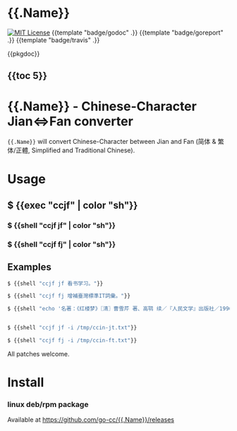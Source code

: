 
# {{.Name}}

[![MIT License](http://img.shields.io/badge/License-MIT-blue.svg)](LICENSE)
{{template "badge/godoc" .}}
{{template "badge/goreport" .}}
{{template "badge/travis" .}}

{{pkgdoc}}

## {{toc 5}}

# {{.Name}} - Chinese-Character Jian<=>Fan converter

`{{.Name}}` will convert Chinese-Character between Jian and Fan (简体 & 繁体/正體, Simplified and Traditional Chinese).

# Usage

## $ {{exec "ccjf" | color "sh"}}

### $ {{shell "ccjf jf" | color "sh"}}

### $ {{shell "ccjf fj" | color "sh"}}

## Examples

```sh
$ {{shell "ccjf jf 看书学习。"}}

$ {{shell "ccjf fj 增補臺灣標準IT詞彙。"}}

$ {{shell "echo '名著：《红楼梦》〖清〗曹雪芹 著、高鹗 续／『人民文学』出版社／1996—9月30日／59.70【元】，《三国演义》〖明〗罗贯中。' | tee /tmp/ccin-jt.txt | ccjf jf -i | tee /tmp/ccin-ft.txt"}}


$ {{shell "ccjf jf -i /tmp/ccin-jt.txt"}}

$ {{shell "ccjf fj -i /tmp/ccin-ft.txt"}}

```


All patches welcome. 


# Install

### linux deb/rpm package

Available at 
https://github.com/go-cc/{{.Name}}/releases

